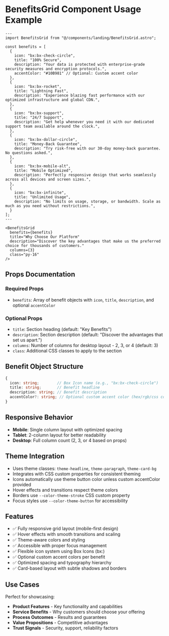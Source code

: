 # BenefitsGrid Component Usage Example

```astro
---
import BenefitsGrid from "@/components/landing/BenefitsGrid.astro";

const benefits = [
  {
    icon: "bx:bx-check-circle",
    title: "100% Secure",
    description: "Your data is protected with enterprise-grade security measures and encryption protocols.",
    accentColor: "#10B981" // Optional: Custom accent color
  },
  {
    icon: "bx:bx-rocket", 
    title: "Lightning Fast",
    description: "Experience blazing fast performance with our optimized infrastructure and global CDN.",
  },
  {
    icon: "bx:bx-support",
    title: "24/7 Support",
    description: "Get help whenever you need it with our dedicated support team available around the clock.",
  },
  {
    icon: "bx:bx-dollar-circle",
    title: "Money-Back Guarantee", 
    description: "Try risk-free with our 30-day money-back guarantee. No questions asked.",
  },
  {
    icon: "bx:bx-mobile-alt",
    title: "Mobile Optimized",
    description: "Perfectly responsive design that works seamlessly across all devices and screen sizes.",
  },
  {
    icon: "bx:bx-infinite",
    title: "Unlimited Usage",
    description: "No limits on usage, storage, or bandwidth. Scale as much as you need without restrictions.",
  }
];
---

<BenefitsGrid 
  benefits={benefits}
  title="Why Choose Our Platform"
  description="Discover the key advantages that make us the preferred choice for thousands of customers."
  columns={3}
  class="py-16"
/>
```

## Props Documentation

### Required Props
- `benefits`: Array of benefit objects with `icon`, `title`, `description`, and optional `accentColor`

### Optional Props  
- `title`: Section heading (default: "Key Benefits")
- `description`: Section description (default: "Discover the advantages that set us apart.")
- `columns`: Number of columns for desktop layout - 2, 3, or 4 (default: 3)
- `class`: Additional CSS classes to apply to the section

## Benefit Object Structure
```typescript
{
  icon: string;        // Box Icon name (e.g., "bx:bx-check-circle")
  title: string;       // Benefit headline
  description: string; // Benefit description
  accentColor?: string; // Optional custom accent color (hex/rgb/css color)
}
```

## Responsive Behavior
- **Mobile**: Single column layout with optimized spacing
- **Tablet**: 2-column layout for better readability  
- **Desktop**: Full column count (2, 3, or 4 based on props)

## Theme Integration
- Uses theme classes: `theme-headline`, `theme-paragraph`, `theme-card-bg`
- Integrates with CSS custom properties for consistent theming
- Icons automatically use theme button color unless custom accentColor provided
- Hover effects and transitions respect theme colors
- Borders use `--color-theme-stroke` CSS custom property
- Focus styles use `--color-theme-button` for accessibility

## Features
- ✅ Fully responsive grid layout (mobile-first design)
- ✅ Hover effects with smooth transitions and scaling
- ✅ Theme-aware colors and styling
- ✅ Accessible with proper focus management
- ✅ Flexible icon system using Box Icons (bx:)
- ✅ Optional custom accent colors per benefit
- ✅ Optimized spacing and typography hierarchy
- ✅ Card-based layout with subtle shadows and borders

## Use Cases
Perfect for showcasing:
- **Product Features** - Key functionality and capabilities
- **Service Benefits** - Why customers should choose your offering  
- **Process Outcomes** - Results and guarantees
- **Value Propositions** - Competitive advantages
- **Trust Signals** - Security, support, reliability factors